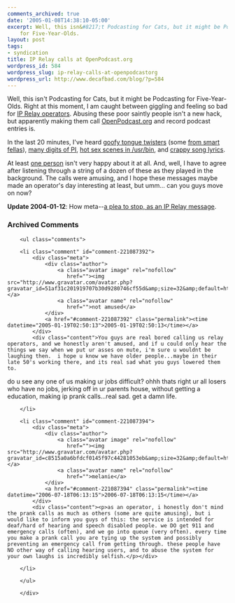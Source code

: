 ```yaml
---
comments_archived: true
date: '2005-01-08T14:38:10-05:00'
excerpt: Well, this isn&#8217;t Podcasting for Cats, but it might be Podcasting
    for Five-Year-Olds.
layout: post
tags:
- syndication
title: IP Relay calls at OpenPodcast.org
wordpress_id: 584
wordpress_slug: ip-relay-calls-at-openpodcastorg
wordpress_url: http://www.decafbad.com/blog/?p=584
---
```

Well, this isn't Podcasting for Cats, but it might be Podcasting for Five-Year-Olds.  Right at this moment, I am caught between giggling and feeling so bad for [IP Relay operators][iprelay].  Abusing these poor saintly people isn't a new hack, but apparently making them call [OpenPodcast.org][openpodcast] and record podcast entries is.  

In the last 20 minutes, I've heard [goofy tongue twisters][op540] (some [from smart fellas][op528]), [many digits of PI][op522], [hot sex scenes in /usr/bin][op517], and [crappy song lyrics][op532].

At least [one person][guy] isn't very happy about it at all.  And, well, I have to agree after listening through a string of a dozen of these as they played in the background.  The calls were amusing, and I hope these messages maybe made an operator's day interesting at least, but umm...  can you guys move on now?

**Update 2004-01-12**:  How meta--[a plea to stop, as an IP Relay message](http://openpodcast.org.nyud.net:8090/media/2005/1/12/openpodcast_611.mp3).

[op532]: http://openpodcast.org.nyud.net:8090/media/2005/1/8/openpodcast_532.mp3
[op517]: http://openpodcast.org.nyud.net:8090/media/2005/1/8/openpodcast_517.mp3
[op522]: http://openpodcast.org.nyud.net:8090/media/2005/1/8/openpodcast_522.mp3
[op528]: http://openpodcast.org.nyud.net:8090/media/2005/1/8/openpodcast_528.mp3
[op540]: http://openpodcast.org.nyud.net:8090/media/2005/1/8/openpodcast_540.mp3
[guy]: http://openpodcast.org.nyud.net:8090/media/2005/1/8/openpodcast_534.mp3
[openpodcast]: http://www.openpodcast.org/archive/
[iprelay]: http://george.hotelling.net/90percent/geekery/ip_relay_calls.php

<div id="comments" class="comments archived-comments">
            <h3>Archived Comments</h3>
            
        <ul class="comments">
            
        <li class="comment" id="comment-221087392">
            <div class="meta">
                <div class="author">
                    <a class="avatar image" rel="nofollow" 
                       href=""><img src="http://www.gravatar.com/avatar.php?gravatar_id=51af31c201919707b30d9280746cf55d&amp;size=32&amp;default=http://mediacdn.disqus.com/1320279820/images/noavatar32.png"/></a>
                    <a class="avatar name" rel="nofollow" 
                       href="">not amused</a>
                </div>
                <a href="#comment-221087392" class="permalink"><time datetime="2005-01-19T02:50:13">2005-01-19T02:50:13</time></a>
            </div>
            <div class="content">You guys are real bored calling us relay operators, and we honestly aren't amused, and if u could only hear the things we say when we put ur asses on mute, i'm sure u wouldnt be laughing then.  i hope u know we have older people...maybe in their late 50's working there, and its real sad what you guys lowered them to.  
do u see any one of us making ur jobs difficult? ohhh thats right ur all losers who have no jobs, jerking off in ur parents house, without getting a education, making ip prank calls...real sad. 
get a damn life.</div>
            
        </li>
    
        <li class="comment" id="comment-221087394">
            <div class="meta">
                <div class="author">
                    <a class="avatar image" rel="nofollow" 
                       href=""><img src="http://www.gravatar.com/avatar.php?gravatar_id=c8515a0a6bfdcf0145f97c44281053eb&amp;size=32&amp;default=http://mediacdn.disqus.com/1320279820/images/noavatar32.png"/></a>
                    <a class="avatar name" rel="nofollow" 
                       href="">melanie</a>
                </div>
                <a href="#comment-221087394" class="permalink"><time datetime="2006-07-18T06:13:15">2006-07-18T06:13:15</time></a>
            </div>
            <div class="content"><p>as an operator, i honestly don't mind the prank calls as much as others (some are quite amusing), but i would like to inform you guys of this: the service is intended for deaf/hard of hearing and speech disabled people. we DO get 911 and emergency calls (often), and we go into queue (very often). every time you make a prank call you are tying up the system and possibly preventing an emergency call from getting through. these people have NO other way of calling hearing users, and to abuse the system for your own laughs is incredibly selfish.</p></div>
            
        </li>
    
        </ul>
    
        </div>
    